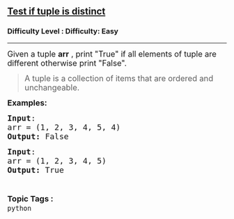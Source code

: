<h2><a href="https://www.geeksforgeeks.org/problems/test-if-tuple-is-distinct/1?page=1&category=python&sortBy=submissions">Test if tuple is distinct</a></h2><h3>Difficulty Level : Difficulty: Easy</h3><hr><div class="problems_problem_content__Xm_eO" style="user-select: auto;"><p style="user-select: auto;"><span style="font-size: 18px; user-select: auto;">Given a tuple <strong style="user-select: auto;">arr</strong> , print "True" if all elements of tuple are different otherwise print "False".</span></p>
<blockquote style="user-select: auto;">
<p style="user-select: auto;"><span style="font-size: 18px; user-select: auto;"><span style="font-size: 18px; user-select: auto;">A tuple is a collection of items that are ordered and unchangeable.</span></span></p>
</blockquote>
<p style="user-select: auto;"><span style="font-size: 18px; user-select: auto;"><strong style="user-select: auto;">Examples:</strong></span></p>
<pre style="user-select: auto;"><span style="font-size: 18px; user-select: auto;"><strong style="user-select: auto;">Input</strong>:
arr = (1, 2, 3, 4, 5, 4)
<strong style="user-select: auto;">Output:</strong> False</span></pre>
<pre style="user-select: auto;"><span style="font-size: 18px; user-select: auto;"><strong style="user-select: auto;">Input</strong>:
arr = (1, 2, 3, 4, 5)
<strong style="user-select: auto;">Output:</strong> True</span></pre></div><br><p><span style=font-size:18px><strong>Topic Tags : </strong><br><code>python</code>&nbsp;